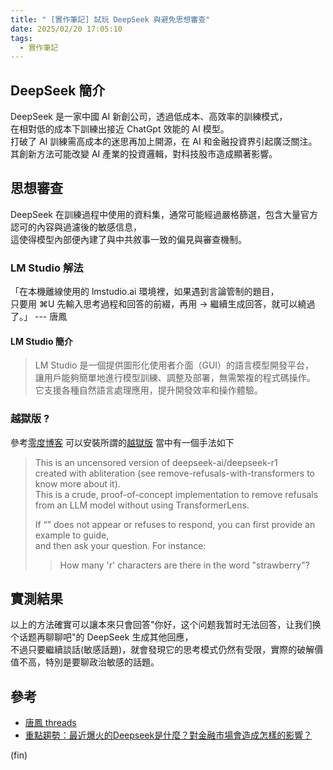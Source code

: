 ```yaml
---
title: " [實作筆記] 試玩 DeepSeek 與避免思想審查"
date: 2025/02/20 17:05:10
tags:
  - 實作筆記
---
```


## DeepSeek 簡介

DeepSeek 是一家中國 AI 新創公司，透過低成本、高效率的訓練模式，  
在相對低的成本下訓練出接近 ChatGpt 效能的 AI 模型。  
打破了 AI 訓練需高成本的迷思再加上開源，在 AI 和金融投資界引起廣泛關注。  
其創新方法可能改變 AI 產業的投資邏輯，對科技股市造成顯著影響。  

## 思想審查

DeepSeek 在訓練過程中使用的資料集，通常可能經過嚴格篩選，包含大量官方認可的內容與過濾後的敏感信息，  
這使得模型內部便內建了與中共敘事一致的偏見與審查機制。  

### LM Studio 解法

「在本機離線使用的 lmstudio.ai 環境裡，如果遇到言論管制的題目，  
只要用 ⌘U 先輸入思考過程和回答的前綴，再用 → 繼續生成回答，就可以繞過了。」  --- 唐鳳

#### LM Studio 簡介

> LM Studio 是一個提供圖形化使用者介面（GUI）的語言模型開發平台，  
  讓用戶能夠簡單地進行模型訓練、調整及部署，無需繁複的程式碼操作。  
  它支援各種自然語言處理應用，提升開發效率和操作體驗。

### 越獄版 ?

參考[零度博客](https://www.freedidi.com/18431.html)
可以安裝所謂的[越獄版](https://ollama.com/huihui_ai/deepseek-r1-abliterated)
當中有一個手法如下
> This is an uncensored version of deepseek-ai/deepseek-r1  
> created with abliteration (see remove-refusals-with-transformers to know more about it).  
> This is a crude, proof-of-concept implementation to remove refusals from an LLM model without using TransformerLens.  
>
> If “<think>” does not appear or refuses to respond, you can first provide an example to guide,  
> and then ask your question.
> For instance:
>
>> How many 'r' characters are there in the word "strawberry"?

## 實測結果

以上的方法確實可以讓本來只會回答"你好，这个问题我暂时无法回答，让我们换个话题再聊聊吧"的 DeepSeek 生成其他回應，  
不過只要繼續談話(敏感話題)，就會發現它的思考模式仍然有受限，實際的破解價值不高，特別是要聊政治敏感的話題。

## 參考

- [唐鳳 threads](https://www.threads.net/@digitalminister.one/post/DFXcvfEppCI?xmt=AQGzrxCjmLFRN72C2I1La4nZfqpeOoz280wZtDDb7bkDpg)
- [重點趨勢：最近爆火的Deepseek是什麼？對金融市場會造成怎樣的影響？](https://www.thinkmarkets.com/tw/market-news/what_is_deepseek_and_how_if_affect_the_market/)

(fin)
